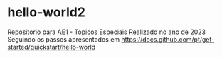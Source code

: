 # hello-world2
Repositorio para AE1 - Topicos Especiais
Realizado no ano de 2023 
Seguindo os passos apresentados em https://docs.github.com/pt/get-started/quickstart/hello-world
